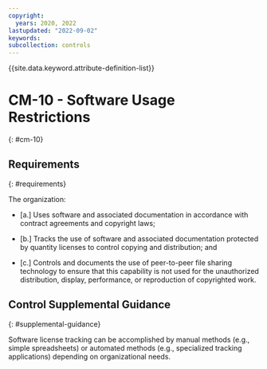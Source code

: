 ```yaml
---
copyright:
  years: 2020, 2022
lastupdated: "2022-09-02"
keywords: 
subcollection: controls
---
```



{{site.data.keyword.attribute-definition-list}}


# CM-10 - Software Usage Restrictions
{: #cm-10}

## Requirements
{: #requirements}

The organization:

- \[a.\] Uses software and associated documentation in accordance with contract agreements and copyright laws;

- \[b.\] Tracks the use of software and associated documentation protected by quantity licenses to control copying and distribution; and

- \[c.\] Controls and documents the use of peer-to-peer file sharing technology to ensure that this capability is not used for the unauthorized distribution, display, performance, or reproduction of copyrighted work.

## Control Supplemental Guidance
{: #supplemental-guidance}

Software license tracking can be accomplished by manual methods (e.g., simple spreadsheets) or automated methods (e.g., specialized tracking applications) depending on organizational needs.


